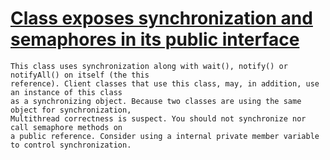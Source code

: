 # [Class exposes synchronization and semaphores in its public interface](https://spotbugs.readthedocs.io/en/latest/bugDescriptions.html#PS_PUBLIC_SEMAPHORES)

    This class uses synchronization along with wait(), notify() or notifyAll() on itself (the this
    reference). Client classes that use this class, may, in addition, use an instance of this class
    as a synchronizing object. Because two classes are using the same object for synchronization,
    Multithread correctness is suspect. You should not synchronize nor call semaphore methods on
    a public reference. Consider using a internal private member variable to control synchronization.
